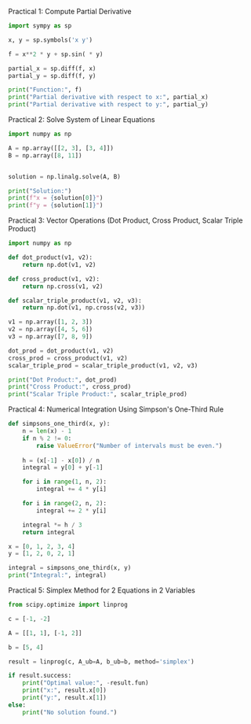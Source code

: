 Practical 1: Compute Partial Derivative

```python
import sympy as sp

x, y = sp.symbols('x y')

f = x**2 * y + sp.sin( * y)

partial_x = sp.diff(f, x)
partial_y = sp.diff(f, y)

print("Function:", f)
print("Partial derivative with respect to x:", partial_x)
print("Partial derivative with respect to y:", partial_y)
```

Practical 2: Solve System of Linear Equations
```python
import numpy as np

A = np.array([[2, 3], [3, 4]])
B = np.array([8, 11])


solution = np.linalg.solve(A, B)

print("Solution:")
print(f"x = {solution[0]}")
print(f"y = {solution[1]}")
```

Practical 3: Vector Operations (Dot Product, Cross Product, Scalar Triple Product)

```python
import numpy as np

def dot_product(v1, v2):
    return np.dot(v1, v2)

def cross_product(v1, v2):
    return np.cross(v1, v2)

def scalar_triple_product(v1, v2, v3):
    return np.dot(v1, np.cross(v2, v3))

v1 = np.array([1, 2, 3])
v2 = np.array([4, 5, 6])
v3 = np.array([7, 8, 9])

dot_prod = dot_product(v1, v2)
cross_prod = cross_product(v1, v2)
scalar_triple_prod = scalar_triple_product(v1, v2, v3)

print("Dot Product:", dot_prod)
print("Cross Product:", cross_prod)
print("Scalar Triple Product:", scalar_triple_prod)
```

Practical 4: Numerical Integration Using Simpson's One-Third Rule

```python
def simpsons_one_third(x, y):
    n = len(x) - 1
    if n % 2 != 0:
        raise ValueError("Number of intervals must be even.")
    
    h = (x[-1] - x[0]) / n
    integral = y[0] + y[-1]

    for i in range(1, n, 2):
        integral += 4 * y[i]

    for i in range(2, n, 2):
        integral += 2 * y[i]

    integral *= h / 3
    return integral

x = [0, 1, 2, 3, 4]  
y = [1, 2, 0, 2, 1]

integral = simpsons_one_third(x, y)
print("Integral:", integral)
```

Practical 5: Simplex Method for 2 Equations in 2 Variables

```python
from scipy.optimize import linprog

c = [-1, -2]

A = [[1, 1], [-1, 2]] 

b = [5, 4]

result = linprog(c, A_ub=A, b_ub=b, method='simplex')

if result.success:
    print("Optimal value:", -result.fun)
    print("x:", result.x[0])
    print("y:", result.x[1])
else:
    print("No solution found.")
```
